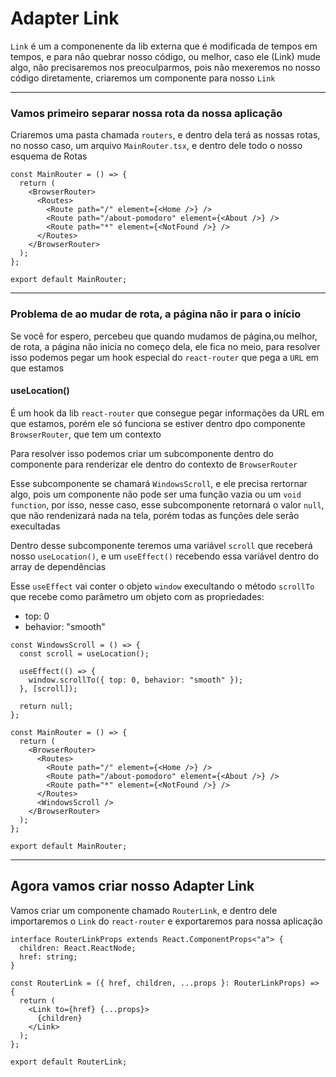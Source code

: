 # **Adapter Link**

`Link` é um a componenente da lib externa que é modificada de tempos em tempos, e para não quebrar nosso código, ou melhor, caso ele (Link) mude algo, não precisaremos nos preoculparmos, pois não mexeremos no nosso código diretamente, criaremos um componente para nosso `Link`

---

### Vamos primeiro separar nossa rota da nossa aplicação

Criaremos uma pasta chamada `routers`, e dentro dela terá as nossas rotas, no nosso caso, um arquivo `MainRouter.tsx`, e dentro dele todo o nosso esquema de Rotas

```tsx
const MainRouter = () => {
  return (
    <BrowserRouter>
      <Routes>
        <Route path="/" element={<Home />} />
        <Route path="/about-pomodoro" element={<About />} />
        <Route path="*" element={<NotFound />} />
      </Routes>
    </BrowserRouter>
  );
};

export default MainRouter;
```

---

### Problema de ao mudar de rota, a página não ir para o início

Se você for espero, percebeu que quando mudamos de página,ou melhor, de rota, a página não inicia no começo dela, ele fica no meio, para resolver isso podemos pegar um hook especial do `react-router` que pega a `URL` em que estamos

#### useLocation()

É um hook da lib `react-router` que consegue pegar informações da URL em que estamos, porém ele só funciona se estiver dentro dpo componente `BrowserRouter`, que tem um contexto

Para resolver isso podemos criar um subcomponente dentro do componente para renderizar ele dentro do contexto de `BrowserRouter`

Esse subcomponente se chamará `WindowsScroll`, e ele precisa rertornar algo, pois um componente não pode ser uma função vazia ou um `void function`, por isso, nesse caso, esse subcomponente retornará o valor `null`, que não rendenizará nada na tela, porém todas as funções dele serão execultadas

Dentro desse subcomponente teremos uma variável `scroll` que receberá nosso `useLocation()`, e um `useEffect()` recebendo essa variável dentro do array de dependências

Esse `useEffect` vai conter o objeto `window` execultando o método `scrollTo` que recebe como parâmetro um objeto com as propriedades:

- top: 0
- behavior: "smooth"

```tsx
const WindowsScroll = () => {
  const scroll = useLocation();

  useEffect(() => {
    window.scrollTo({ top: 0, behavior: "smooth" });
  }, [scroll]);

  return null;
};

const MainRouter = () => {
  return (
    <BrowserRouter>
      <Routes>
        <Route path="/" element={<Home />} />
        <Route path="/about-pomodoro" element={<About />} />
        <Route path="*" element={<NotFound />} />
      </Routes>
      <WindowsScroll />
    </BrowserRouter>
  );
};

export default MainRouter;
```

---

## Agora vamos criar nosso Adapter Link

Vamos criar um componente chamado `RouterLink`, e dentro dele importaremos o `Link` do `react-router` e exportaremos para nossa aplicação

```tsx
interface RouterLinkProps extends React.ComponentProps<"a"> {
  children: React.ReactNode;
  href: string;
}

const RouterLink = ({ href, children, ...props }: RouterLinkProps) => {
  return (
    <Link to={href} {...props}>
      {children}
    </Link>
  );
};

export default RouterLink;
```
